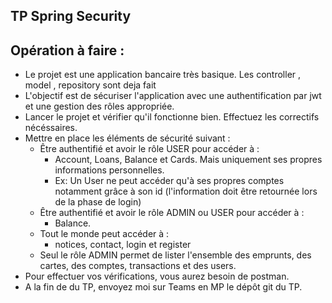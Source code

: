 ## TP Spring Security 

## Opération à faire : 

- Le projet est une application bancaire très basique. Les controller , model , repository sont deja fait
- L'objectif est de sécuriser l'application avec une authentification par jwt et une gestion des rôles appropriée.
- Lancer le projet et vérifier qu'il fonctionne bien. Effectuez les correctifs nécéssaires.
- Mettre en place les éléments de sécurité suivant : 
    - Être authentifié et avoir le rôle USER pour accéder à :
        - Account, Loans, Balance et Cards. Mais uniquement ses propres informations personnelles.
        - Ex: Un User ne peut accéder qu'à ses propres comptes notamment grâce à son id (l'information doit être retournée lors de la phase de login)
    - Être authentifié et avoir le rôle ADMIN ou USER pour accéder à :
        - Balance.
    - Tout le monde peut accéder à  :
        - notices, contact, login et register
    - Seul le rôle ADMIN permet de lister l'ensemble des emprunts, des cartes, des comptes, transactions et des users.
- Pour effectuer vos vérifications, vous aurez besoin de postman.
- A la fin de du TP, envoyez moi sur Teams en MP le dépôt git du TP.
